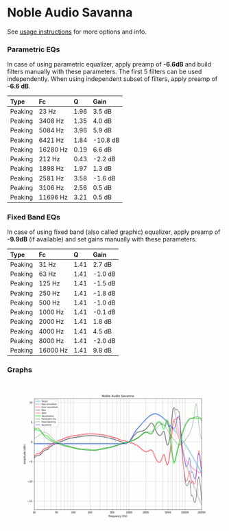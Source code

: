 # Noble Audio Savanna
See [usage instructions](https://github.com/jaakkopasanen/AutoEq#usage) for more options and info.

### Parametric EQs
In case of using parametric equalizer, apply preamp of **-6.6dB** and build filters manually
with these parameters. The first 5 filters can be used independently.
When using independent subset of filters, apply preamp of **-6.6 dB**.

| Type    | Fc       |    Q | Gain     |
|:--------|:---------|:-----|:---------|
| Peaking | 23 Hz    | 1.96 | 3.5 dB   |
| Peaking | 3408 Hz  | 1.35 | 4.0 dB   |
| Peaking | 5084 Hz  | 3.96 | 5.9 dB   |
| Peaking | 6421 Hz  | 1.84 | -10.8 dB |
| Peaking | 16280 Hz | 0.19 | 6.6 dB   |
| Peaking | 212 Hz   | 0.43 | -2.2 dB  |
| Peaking | 1898 Hz  | 1.97 | 1.3 dB   |
| Peaking | 2581 Hz  | 3.58 | -1.6 dB  |
| Peaking | 3106 Hz  | 2.56 | 0.5 dB   |
| Peaking | 11696 Hz | 3.21 | 0.5 dB   |

### Fixed Band EQs
In case of using fixed band (also called graphic) equalizer, apply preamp of **-9.9dB**
(if available) and set gains manually with these parameters.

| Type    | Fc       |    Q | Gain    |
|:--------|:---------|:-----|:--------|
| Peaking | 31 Hz    | 1.41 | 2.7 dB  |
| Peaking | 63 Hz    | 1.41 | -1.0 dB |
| Peaking | 125 Hz   | 1.41 | -1.5 dB |
| Peaking | 250 Hz   | 1.41 | -1.8 dB |
| Peaking | 500 Hz   | 1.41 | -1.0 dB |
| Peaking | 1000 Hz  | 1.41 | -0.1 dB |
| Peaking | 2000 Hz  | 1.41 | 1.8 dB  |
| Peaking | 4000 Hz  | 1.41 | 4.5 dB  |
| Peaking | 8000 Hz  | 1.41 | -2.0 dB |
| Peaking | 16000 Hz | 1.41 | 9.8 dB  |

### Graphs
![](./Noble%20Audio%20Savanna.png)